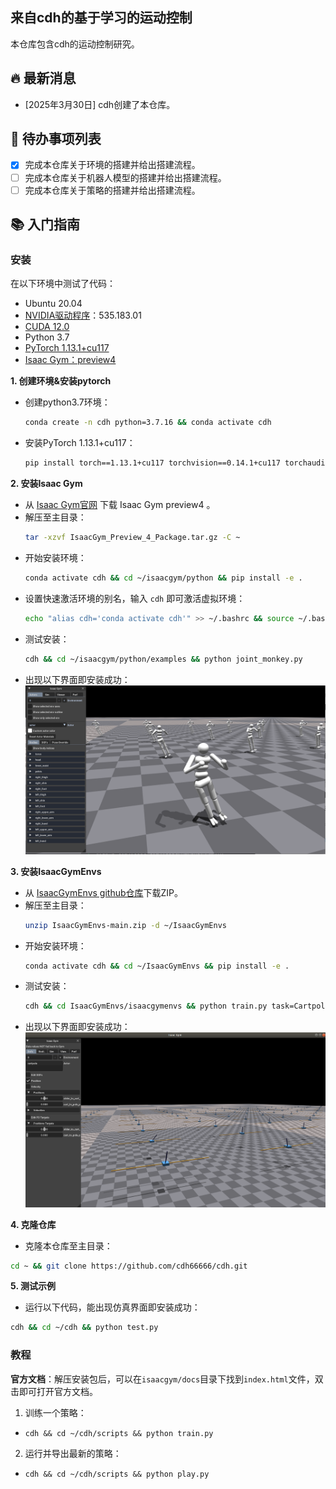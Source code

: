 ## 来自cdh的基于学习的运动控制
本仓库包含cdh的运动控制研究。
## 🔥 最新消息
- [2025年3月30日] cdh创建了本仓库。
## 📝 待办事项列表
- [x] 完成本仓库关于环境的搭建并给出搭建流程。
- [ ] 完成本仓库关于机器人模型的搭建并给出搭建流程。
- [ ] 完成本仓库关于策略的搭建并给出搭建流程。

## 📚 入门指南
### 安装

在以下环境中测试了代码：

- Ubuntu 20.04
- [NVIDIA驱动程序](https://www.cnblogs.com/nannandbk/p/18144618)：535.183.01
- [CUDA 12.0](https://blog.51cto.com/u_16213611/10480090)
- Python 3.7 
- [PyTorch 1.13.1+cu117](https://pytorch.org/get-started/previous-versions/)
- [Isaac Gym：preview4](https://developer.nvidia.com/isaac-gym/download)

 
**1. 创建环境&安装pytorch**
-  创建python3.7环境：
    ```bash
    conda create -n cdh python=3.7.16 && conda activate cdh
    ```
-  安装PyTorch 1.13.1+cu117：
    ```bash
    pip install torch==1.13.1+cu117 torchvision==0.14.1+cu117 torchaudio==0.13.1 --extra-index-url https://download.pytorch.org/whl/cu117
    ```
 
**2. 安装Isaac Gym**

-  从 [Isaac Gym官网](https://developer.nvidia.com/isaac-gym) 下载 Isaac Gym preview4 。
-  解压至主目录：
    ```bash
    tar -xzvf IsaacGym_Preview_4_Package.tar.gz -C ~
    ```
-  开始安装环境：
    ```bash
    conda activate cdh && cd ~/isaacgym/python && pip install -e .
    ```
-  设置快速激活环境的别名，输入 `cdh` 即可激活虚拟环境：
    ```bash
    echo "alias cdh='conda activate cdh'" >> ~/.bashrc && source ~/.bashrc
    ```
-  测试安装：
    ```bash
    cdh && cd ~/isaacgym/python/examples && python joint_monkey.py
    ```
-  出现以下界面即安装成功：![猴子仿真界面](img_for_readme/image.png)


**3. 安装IsaacGymEnvs**

-  从 [IsaacGymEnvs github仓库](https://github.com/isaac-sim/IsaacGymEnvs)下载ZIP。
-  解压至主目录：
    ```bash
    unzip IsaacGymEnvs-main.zip -d ~/IsaacGymEnvs
    ```
-  开始安装环境：
    ```bash
    conda activate cdh && cd ~/IsaacGymEnvs && pip install -e .
    ```
-  测试安装：
    ```bash
    cdh && cd IsaacGymEnvs/isaacgymenvs && python train.py task=Cartpole
    ```
-  出现以下界面即安装成功：![倒立摆训练](img_for_readme/image-1.png)

**4. 克隆仓库**
-  克隆本仓库至主目录：
```bash
cd ~ && git clone https://github.com/cdh66666/cdh.git
```
<!-- **4. 安装cdh**
```bash
cdh && cd ~/cdh && pip install -e . ##待定
``` -->

**5. 测试示例**
- 运行以下代码，能出现仿真界面即安装成功：
```bash
cdh && cd ~/cdh && python test.py
```





### 教程
**官方文档**：解压安装包后，可以在`isaacgym/docs`目录下找到`index.html`文件，双击即可打开官方文档。
1. 训练一个策略：
  - `cdh && cd ~/cdh/scripts && python train.py`
 

2. 运行并导出最新的策略：
  - `cdh && cd ~/cdh/scripts && python play.py`
 
 